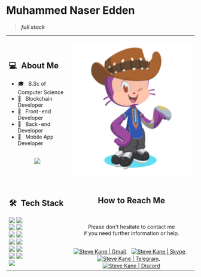 # Muhammed Naser Edden
> ***full stack*** 
<table>
  <tr>
    <td>
      <h2> 💻 &nbsp;About Me </h2>
       <ul>
        <li>🎓 &nbsp; B.Sc of Computer Science</li>
        <li>👑 &nbsp; Blockchain Developer </li>
        <li>👑 &nbsp; Front-end Developer </li>
        <li>👑 &nbsp; Back-end Developer </li>
        <li>👑 &nbsp; Mobile App Developer </li>
       </ul>
       <p align="center">
         <br>
        <img height="150em" src="https://github-readme-stats-eight-theta.vercel.app/api?username=devstev2022&show_icons=true&theme=algolia&include_all_commits=true&count_private=true"/>
        </p>
    </td>
    <td>
     <p align="center">
       <img height="360em" src="https://github.com/mhamdNaser/mhamdNaser/blob/main/octocat.png"/>
     </p>
    </td>
  </tr>
  <tr>
   <td>
     <h2> 🛠 &nbsp;Tech Stack</h2>
     <img src="https://img.shields.io/badge/-ReactJs-61DAFB?logo=react&logoColor=white&style=for-the-badge" />
     <img src="https://img.shields.io/badge/-Vue.js-4FC08D?logo=Vue.js&logoColor=white&style=for-the-badge" />
     <br>
     <img src="https://img.shields.io/badge/-AngularJs-DD0031?logo=angular&logoColor=white&style=for-the-badge" />
     <img src="https://img.shields.io/badge/-HTML-E34F26?logo=HTML5&logoColor=white&style=for-the-badge" />
     <br>
     <img src="https://img.shields.io/badge/-CSS-1572B6?logo=CSS3&logoColor=white&style=for-the-badge" />
     <img src="https://img.shields.io/badge/-JavaScript-F7DF1E?logo=javascript&logoColor=white&style=for-the-badge" />
     <br>
     <img src="https://img.shields.io/badge/-Solidity-363636?logo=Solidity&logoColor=white&style=for-the-badge" />
     <img src="https://img.shields.io/badge/-Web3.js-F16822?logo=Web3.js&logoColor=whte&style=for-the-badge" />
     <br>
     <img src="https://img.shields.io/badge/-Ethereum-3C3C3D?logo=Ethereum&logoColor=whte&style=for-the-badge" />
     <img src="https://img.shields.io/badge/-TypeScript-3178C6?logo=TypeScript&logoColor=white&style=for-the-badge" />
     <br>
     <img src="https://img.shields.io/badge/-Bootstrap-7952B3?logo=bootstrap&logoColor=white&style=for-the-badge" />
     <img src="https://img.shields.io/badge/-NodeJs-339933?logo=Node.js&logoColor=white&style=for-the-badge" />
     <br>
     <img src="https://img.shields.io/badge/-PHP-777BB4?logo=php&logoColor=white&style=for-the-badge" />
     <!-- 
          <img src="https://img.shields.io/badge/-Python-3776AB?logo=Python&logoColor=white&style=for-the-badge" />
          <br>
          <img src="https://img.shields.io/badge/-MySql-4479A1?logo=mysql&logoColor=white&style=for-the-badge" />
          <img src="https://img.shields.io/badge/-SQLite-003B57?logo=sqlite&logoColor=white&style=for-the-badge" />
          <img src="https://img.shields.io/badge/-MongoDB-47A248?logo=MongoDB&logoColor=white&style=for-the-badge" />
          <br> 
      -->
   </td>
   <td>
    <div align="center">
      <h2><b>How to Reach Me</b></h2>
      <br>
      <p>Please don't hesitate to contact me 
        <br>if you need further information or help.
      </p>
      <br>
      <a href="#" >
      <img align="center" alt="Steve Kane | Gmail" width="30em" src="https://img.icons8.com/fluency/452/gmail.png" />
      </a> &nbsp;&nbsp;
      <a href="#" >
      <img align="center" alt="Steve Kane | Skype" width="30em" src="https://img.icons8.com/3d-fluency/344/skype-2019.png" />
      </a> &nbsp;&nbsp;
      <a href="#" style="margin-right: 8px">
      <img align="center" alt="Steve Kane | Telegram" width="30em" src="https://img.icons8.com/3d-fluency/452/telegram.png" />
      </a> &nbsp;&nbsp;
      <a href="#" >
      <img align="center" alt="Steve Kane | Discord" width="30em" src="https://img.icons8.com/avantgarde/452/discord-logo.png" />
      </a>
      <br>
    </div>
   </td>
  </tr>
</table>
